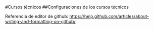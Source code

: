 #Cursos técnicos
##Configuraciones de los cursos técnicos

Referencia de editor de github:
https://help.github.com/articles/about-writing-and-formatting-on-github/
